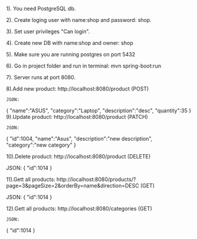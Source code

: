 1). You need PostgreSQL db.

2). Create loging user with name:shop and password: shop.

3). Set user privileges "Can login".

4). Create new DB with name:shop and owner: shop

5). Make sure you are running postgres on port 5432

6). Go in project folder and run in terminal: mvn spring-boot:run

7). Server runs at port 8080.

8).Add new product: http://localhost:8080/product (POST)

	JSON: 
  {
    "name":"ASUS",
    "category":"Laptop",
    "description":"desc",
    "quantity":35
  }
9).Update product: http://localhost:8080/product (PATCH)

	JSON: 
  {
      "id":1004,
      "name":"Asus",
      "description":"new description",
      "category":"new category"
  }

10).Delete product: http://localhost:8080/product (DELETE)
  
  JSON: 
  {
      "id":1014
  }
  
11).Gett all products: http://localhost:8080/products/?page=3&pageSize=2&orderBy=name&direction=DESC (GET)
  
  JSON: 
  {
      "id":1014
  }
  
12).Gett all products: http://localhost:8080/categories (GET)
  
	JSON: 
  {
      "id":1014
  }
  
  
